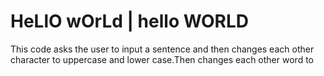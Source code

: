 # HeLlO wOrLd | hello WORLD

This code asks the user to input a sentence and then changes each other character to uppercase and lower case.Then changes each other word to
